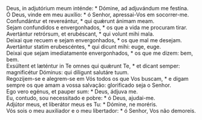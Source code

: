 <div class="dropcap text-justify">Deus, in adjutórium meum inténde: * Dómine, ad adjuvándum me festína.</div>
<div class="dropcap text-justify">Ó Deus, vinde em meu auxílio: * ó Senhor, apressai-Vos em socorrer-me.</div>
<div class="text-justify">Confundántur et revereántur, * qui quǽrunt ánimam meam.</div>
<div class="text-justify">Sejam confundidos e envergonhados, * os que a vida me procuram tirar.</div>
<div class="text-justify">Avertántur retrórsum, et erubéscant, * qui volunt mihi mala.</div>
<div class="text-justify">Deixai que recuem e sejam envergonhados, * os que mal me desejam.</div>
<div class="text-justify">Avertántur statim erubescéntes, * qui dicunt mihi: euge, euge.</div>
<div class="text-justify">Deixai que sejam imediatamente envergonhados, * os que me dizem: bem, bem.</div>
<div class="text-justify">Exsúltent et læténtur in Te omnes qui quǽrunt Te, * et dicant semper: magnificétur Dóminus: qui díligunt salutáre tuum.</div>
<div class="text-justify">Regozijem-se e alegrem-se em Vós todos os que Vos buscam, * e digam sempre os que amam a vossa salvação: glorificado seja o Senhor.</div>
<div class="text-justify">Ego vero egénus, et pauper sum: * Deus, ádjuva me.</div>
<div class="text-justify">Eu, contudo, sou necessitado e pobre: * ó Deus, ajudai-me.</div>
<div class="text-justify">Adjútor meus, et liberátor meus es Tu: * Dómine, ne moréris.</div>
<div class="text-justify">Vós sois o meu auxiliador e o meu libertador: * ó Senhor, Vos não demoreis.</div>
